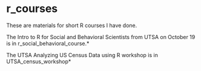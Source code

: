 # r_courses
These are materials for short R courses I have done.

The Intro to R for Social and Behavioral Scientists from UTSA on October 19 is in r_social_behavioral_course.*  

The UTSA Analyzing US Census Data using R workshop is in UTSA_census_workshop*

